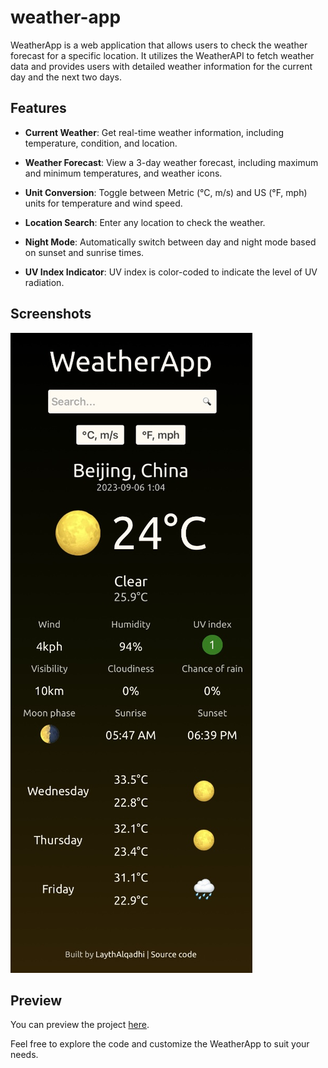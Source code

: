 # weather-app

WeatherApp is a web application that allows users to check the weather forecast for a specific location. It utilizes the WeatherAPI to fetch weather data and provides users with detailed weather information for the current day and the next two days.

## Features

- **Current Weather**: Get real-time weather information, including temperature, condition, and location.

- **Weather Forecast**: View a 3-day weather forecast, including maximum and minimum temperatures, and weather icons.

- **Unit Conversion**: Toggle between Metric (°C, m/s) and US (°F, mph) units for temperature and wind speed.

- **Location Search**: Enter any location to check the weather.

- **Night Mode**: Automatically switch between day and night mode based on sunset and sunrise times.

- **UV Index Indicator**: UV index is color-coded to indicate the level of UV radiation.

## Screenshots

![WeatherApp Screenshot](/weatherapp.jpg)

## Preview

You can preview the project [here](https://laythalqadhi.github.io/weather-app/).

Feel free to explore the code and customize the WeatherApp to suit your needs.
